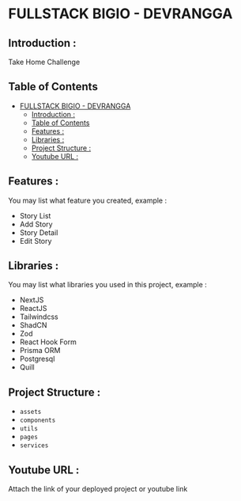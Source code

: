 # FULLSTACK BIGIO - DEVRANGGA

## <a name="introduction"></a> Introduction :

Take Home Challenge

## Table of Contents

- [FULLSTACK BIGIO - DEVRANGGA](#fullstack-bigio---devrangga)
  - [ Introduction :](#-introduction-)
  - [Table of Contents](#table-of-contents)
  - [ Features :](#-features-)
  - [ Libraries :](#-libraries-)
  - [ Project Structure :](#-project-structure-)
  - [ Youtube URL :](#-youtube-url-)

## <a name="features"></a> Features :

You may list what feature you created, example :

- Story List
- Add Story
- Story Detail
- Edit Story

## <a name="libraries"></a> Libraries :

You may list what libraries you used in this project, example :

- NextJS
- ReactJS
- Tailwindcss
- ShadCN
- Zod
- React Hook Form
- Prisma ORM
- Postgresql
- Quill

## <a name="project-structures"></a> Project Structure :

- `assets`
- `components`
- `utils`
- `pages`
- `services`

## <a name="youtube-link"></a> Youtube URL :

Attach the link of your deployed project or youtube link
